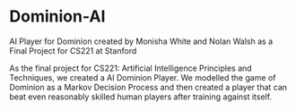 Dominion-AI
===========

AI Player for Dominion created by Monisha White and Nolan Walsh as a Final Project for CS221 at Stanford

As the final project for CS221: Artificial Intelligence Principles and Techniques, we created a AI Dominion Player. We modelled the game of Dominion as a Markov Decision Process and then created a player that can beat even reasonably skilled human players after training against itself.
